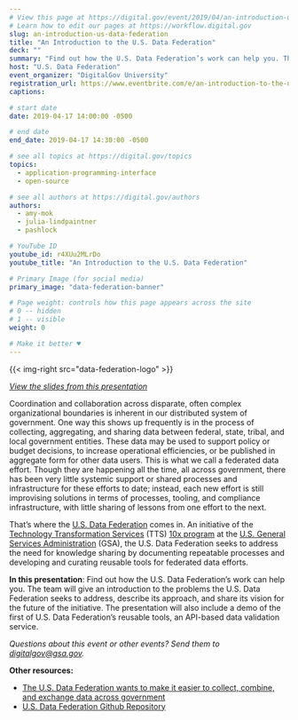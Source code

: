 ```yaml
---
# View this page at https://digital.gov/event/2019/04/an-introduction-us-data-federation
# Learn how to edit our pages at https://workflow.digital.gov
slug: an-introduction-us-data-federation
title: "An Introduction to the U.S. Data Federation"
deck: ""
summary: "Find out how the U.S. Data Federation’s work can help you. The team will give an introduction to the problems the U.S. Data Federation seeks to address, describe its approach, and share its vision for the future of the initiative. "
host: "U.S. Data Federation"
event_organizer: "DigitalGov University"
registration_url: https://www.eventbrite.com/e/an-introduction-to-the-us-data-federation-registration-58856885529
captions: 

# start date
date: 2019-04-17 14:00:00 -0500

# end date
end_date: 2019-04-17 14:30:00 -0500

# see all topics at https://digital.gov/topics
topics: 
  - application-programming-interface
  - open-source

# see all authors at https://digital.gov/authors
authors: 
  - amy-mok
  - julia-lindpaintner
  - pashlock

# YouTube ID
youtube_id: r4XUu2MLrDo
youtube_title: "An Introduction to the U.S. Data Federation"

# Primary Image (for social media)
primary_image: "data-federation-banner"

# Page weight: controls how this page appears across the site
# 0 -- hidden
# 1 -- visible
weight: 0

# Make it better ♥
---
```


{{< img-right src="data-federation-logo" >}}

*[View the slides from this presentation](https://github.com/18F/data-federation-project/blob/master/assets/Digital.gov%20Presentation%20%E2%80%94%20US%20Data%20Federation.pdf)*

Coordination and collaboration across disparate, often complex organizational boundaries is inherent in our distributed system of government. One way this shows up frequently is in the process of collecting, aggregating, and sharing data between federal, state, tribal, and local government entities. These data may be used to support policy or budget decisions, to increase operational efficiencies, or be published in aggregate form for other data users. This is what we call a federated data effort. Though they are happening all the time, all across government, there has been very little systemic support or shared processes and infrastructure for these efforts to date; instead, each new effort is still improvising solutions in terms of processes, tooling, and compliance infrastructure, with little sharing of lessons from one effort to the next.

That’s where the [U.S. Data Federation](https://github.com/18F/data-federation-project) comes in. An initiative of the [Technology Transformation Services](https://www.gsa.gov/tts) (TTS) [10x program](https://10x.gsa.gov/) at the [U.S. General Services Administration](https://www.gsa.gov/) (GSA), the U.S. Data Federation seeks to address the need for knowledge sharing by documenting repeatable processes and developing and curating reusable tools for federated data efforts.

**In this presentation**: Find out how the U.S. Data Federation’s work can help you. The team will give an introduction to the problems the U.S. Data Federation seeks to address, describe its approach, and share its vision for the future of the initiative. The presentation will also include a demo of the first of U.S. Data Federation’s reusable tools, an API-based data validation service.

*Questions about this event or other events? Send them to digitalgov@gsa.gov.*

**Other resources:**

* [The U.S. Data Federation wants to make it easier to collect, combine, and exchange data across government](https://18f.gsa.gov/2019/03/05/the-us-data-federation/)
* [U.S. Data Federation Github Repository](https://github.com/18F/data-federation-project)

